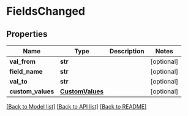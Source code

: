 # FieldsChanged

## Properties
Name | Type | Description | Notes
------------ | ------------- | ------------- | -------------
**val_from** | **str** |  | [optional] 
**field_name** | **str** |  | [optional] 
**val_to** | **str** |  | [optional] 
**custom_values** | [**CustomValues**](CustomValues.md) |  | [optional] 

[[Back to Model list]](../README.md#documentation-for-models) [[Back to API list]](../README.md#documentation-for-api-endpoints) [[Back to README]](../README.md)

